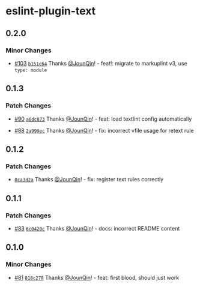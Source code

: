 # eslint-plugin-text

## 0.2.0

### Minor Changes

- [#103](https://github.com/un-ts/eslint/pull/103) [`b151c64`](https://github.com/un-ts/eslint/commit/b151c6461fff0c9d40f14e3d66beaadd341acc09) Thanks [@JounQin](https://github.com/JounQin)! - feat!: migrate to markuplint v3, use `type: module`

## 0.1.3

### Patch Changes

- [#90](https://github.com/un-ts/eslint/pull/90) [`a6dc873`](https://github.com/un-ts/eslint/commit/a6dc87305320a0e2c5aaee97a154be0c0b227346) Thanks [@JounQin](https://github.com/JounQin)! - feat: load textlint config automatically

- [#88](https://github.com/un-ts/eslint/pull/88) [`2a999ec`](https://github.com/un-ts/eslint/commit/2a999ec34054937e0aa3a389ecd830942d2653eb) Thanks [@JounQin](https://github.com/JounQin)! - fix: incorrect vfile usage for retext rule

## 0.1.2

### Patch Changes

- [`0ca3d2a`](https://github.com/un-ts/eslint/commit/0ca3d2a9ede1cc86fb8618de3209b30f7055fe36) Thanks [@JounQin](https://github.com/JounQin)! - fix: register text rules correctly

## 0.1.1

### Patch Changes

- [#83](https://github.com/un-ts/eslint/pull/83) [`6c0420c`](https://github.com/un-ts/eslint/commit/6c0420c3512a601bcccace564197ba07b8648b7b) Thanks [@JounQin](https://github.com/JounQin)! - docs: incorrect README content

## 0.1.0

### Minor Changes

- [#81](https://github.com/un-ts/eslint/pull/81) [`818c278`](https://github.com/un-ts/eslint/commit/818c278ab656525dafc07dabaf4e62898f3e6e5f) Thanks [@JounQin](https://github.com/JounQin)! - feat: first blood, should just work
